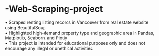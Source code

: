 # -Web-Scraping-project
•	Scraped  renting listing records in Vancouver from real estate website using BeautifulSoup\
•	Highlighted high-demand property type and geographic area in Pandas, Matplotlib, Seaborn, and Plotly\
•	This project is intended for educational purposes only and does not encourage any illegal or unethical activities.


